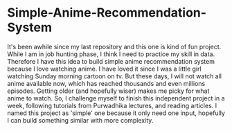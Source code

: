 # Simple-Anime-Recommendation-System
It's been awhile since my last repository and this one is kind of fun project. While I am in job hunting phase, I think I need to practice my skill in data. Therefore I have this idea to build simple anime recommendation system because I love watching anime. I have loved it since I was a little girl watching Sunday morning cartoon on tv. But these days, I will not watch all anime available now, which has reached thousands and even millions episodes. Getting older (and hopefully wiser) makes me picky for what anime to watch. So, I challenge myself to finish this independent project in a week, following tutorials from Purwadhika lectures, and reading articles. I named this project as 'simple' one because it only need one input, hopefully I can build something similar with more complexity.
